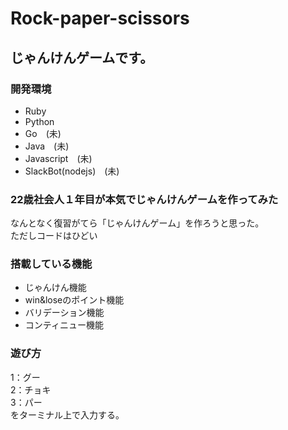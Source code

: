 # Rock-paper-scissors

## じゃんけんゲームです。

### 開発環境
- Ruby 
- Python
- Go　(未)
- Java　(未)
- Javascript　(未)
- SlackBot(nodejs)　(未)


### 22歳社会人１年目が本気でじゃんけんゲームを作ってみた
なんとなく復習がてら「じゃんけんゲーム」を作ろうと思った。  
ただしコードはひどい  

### 搭載している機能

- じゃんけん機能
- win&loseのポイント機能
- バリデーション機能
- コンティニュー機能

### 遊び方

1：グー  
2：チョキ   
3：パー  
をターミナル上で入力する。   
